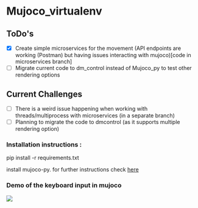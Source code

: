 # Mujoco_virtualenv

## ToDo's 
* [X] Create simple microservices for the movement (API endpoints are working (Postman) but having issues interacting with mujoco)[code in microservices branch] 
* [ ] Migrate current code to dm_control instead of Mujoco_py to test other rendering options

## Current Challenges
* [ ] There is a weird issue happening when working with threads/multiprocess with microservices (in a separate branch) 
* [ ] Planning to migrate the code to dmcontrol (as it supports multiple rendering option)

### Installation instructions : 
pip install -r requirements.txt 

install mujoco-py. for further instructions check [here](https://blog.guptanitish.com/blog/install-mujoco/)<br/>

### Demo of the keyboard input in mujoco <br/>
![](https://github.com/rajuptvs/Mujoco_virtualenv/blob/main/demos/keyboard_demo.gif)
